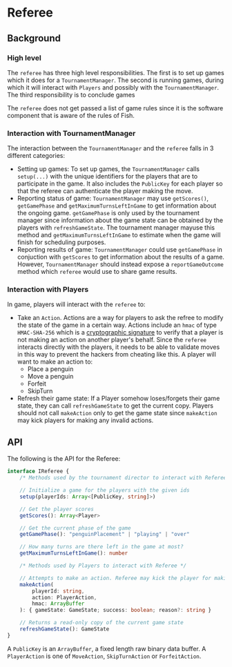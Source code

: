 # Referee

## Background

### High level

The `referee` has three high level responsibilities. The first is to set up games which it does for a `TournamentManager`.
The second is running games, during which it will interact with `Players` and possibly with the `TournamentManager`.
The third responsibility is to conclude games

The `referee` does not get passed a list of game rules since it is the software component that is aware of the rules of Fish.

### Interaction with TournamentManager

The interaction between the `TournamentManager` and the `referee` falls in 3 different categories:

-   Setting up games: To set up games, the `TournamentManager` calls `setup(...)` with the unique identifiers
    for the players that are to participate in the game. It also includes the `PublicKey` for each player so that the
    referee can authenticate the player making the move.
-   Reporting status of game: `TournamentManager` may use `getScores()`, `getGamePhase` and `getMaximumTurnsLeftInGame` to get information
    about the ongoing game. `getGamePhase` is only used by the tournament manager since information about the game state can be obtained by
    the players with `refreshGameState`. The tournament manager mayuse this method and `getMaximumTurnsLeftInGame` to estimate when
    the game will finish for scheduling purposes.
-   Reporting results of game: `TournamentManager` could use `getGamePhase` in conjuction with `getScores` to get information about the results
    of a game. However, `TournamentManager` should instead expose a `reportGameOutcome` method which `referee` would use to share game results.

### Interaction with Players

In game, players will interact with the `referee` to:

-   Take an `Action`. Actions are a way for players to ask the refree to modify the state of the game in a certain way.
    Actions include an `hmac` of type `HMAC-SHA-256` which is a [cryptographic signature](https://en.wikipedia.org/wiki/HMAC) to verify
    that a player is not making an action on another player's behalf. Since the `referee` interacts directly with the players, it needs to be able
    to validate moves in this way to prevent the hackers from cheating like this.
    A player will want to make an action to:
    -   Place a penguin
    -   Move a penguin
    -   Forfeit
    -   SkipTurn
-   Refresh their game state: If a Player somehow loses/forgets their game state, they can call `refreshGameState` to get the current copy.
    Players should not call `makeAction` only to get the game state since `makeAction` may kick players for making any invalid actions.

## API

The following is the API for the Referee:

```typescript
interface IReferee {
    /* Methods used by the tournament director to interact with Referee */

    // Initialize a game for the players with the given ids
    setup(playerIds: Array<[PublicKey, string]>)

    // Get the player scores
    getScores(): Array<Player>

    // Get the current phase of the game
    getGamePhase(): "penguinPlacement" | "playing" | "over"

    // How many turns are there left in the game at most?
    getMaximumTurnsLeftInGame(): number

    /* Methods used by Players to interact with Referee */

    // Attempts to make an action. Referee may kick the player for making an invalid action.
    makeAction(
        playerId: string,
        action: PlayerAction,
        hmac: ArrayBuffer
    ): { gameState: GameState; success: boolean; reason?: string }

    // Returns a read-only copy of the current game state
    refreshGameState(): GameState
}
```

A `PublicKey` is an `ArrayBuffer`, a fixed length raw binary data buffer.
A `PlayerAction` is one of `MoveAction`, `SkipTurnAction` or `ForfeitAction`.
